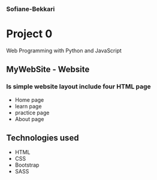 ### Sofiane-Bekkari

# Project 0

Web Programming with Python and JavaScript

## MyWebSite - Website

### Is simple website layout include four HTML page

* Home page
* learn page
* practice page
* About page

## Technologies used

* HTML
* CSS
* Bootstrap
* SASS